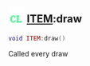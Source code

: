 ## <img src="../../.gitbook/assets/client.png" width="32" height="32" /> [ITEM](../item/README.md):draw

```lua
void ITEM:draw()
```

Called every draw<br>
